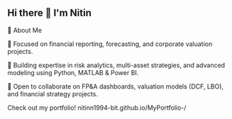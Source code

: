## Hi there 👋 I'm Nitin

🚀 About Me

🔭 Focused on financial reporting, forecasting, and corporate valuation projects.

🌱 Building expertise in risk analytics, multi-asset strategies, and advanced modeling using Python, MATLAB & Power BI.

👯 Open to collaborate on FP&A dashboards, valuation models (DCF, LBO), and financial strategy projects.

Check out my portfolio! nitinn1994-bit.github.io/MyPortfolio-/
